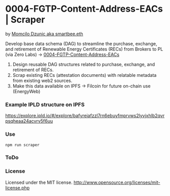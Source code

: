 # 0004-FGTP-Content-Address-EACs | Scraper
by [Momcilo Dzunic aka smartbee.eth](https://twitter.com/mdzunic)

Develop base data schema (DAG) to streamline the purchase, exchange, and retirement of Renewable Energy Certificates (RECs) from Brokers to PL (via Zero Labs) -> [0004-FGTP-Content-Address-EACs](https://github.com/protocol/FilecoinGreen-tools/blob/main/0004-FGTP-Content-Address-EACs.md)

1. Design reusable DAG structures related to purchase, exchange, and retirement of RECs.
2. Scrap existing RECs (attestation documents) with relatable metadata from existing web2 sources.
3. Make this data available on IPFS → Filcoin for future on-chain use (EnergyWeb)

### Example IPLD structure on IPFS
https://explore.ipld.io/#/explore/bafyreiafzzl7rn6ebuyfmprvws2lyvjxhlb2qvrpsqheaa24acvrv5f6uu

### Use

    npm run scraper

### ToDo

### License
Licensed under the MIT license.
http://www.opensource.org/licenses/mit-license.php
